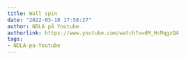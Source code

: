 ```yaml
---
title: Wall spin
date: "2022-03-18 17:58:27"
author: NDLA på Youtube
authorlink: https://www.youtube.com/watch?v=dM_HcMqgzQ4
tags:
- NDLA-pa-Youtube
---
```

